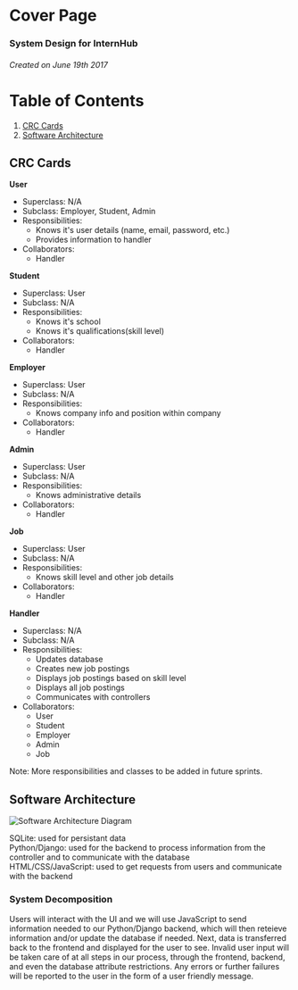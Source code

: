 # Cover Page
### System Design for InternHub
###### Created on June 19th 2017

# Table of Contents
1. [CRC Cards](#crc-cards)
2. [Software Architecture](#software-architecture)

## CRC Cards
**User**  
- Superclass: N/A 
- Subclass: Employer, Student, Admin
- Responsibilities: 
  * Knows it's user details (name, email, password, etc.)
  * Provides information to handler
- Collaborators:   
  * Handler
  
**Student**
- Superclass: User
- Subclass: N/A
- Responsibilities: 
  * Knows it's school
  * Knows it's qualifications(skill level)
- Collaborators:     
  * Handler  
  
**Employer**
- Superclass: User
- Subclass: N/A
- Responsibilities: 
  * Knows company info and position within company
- Collaborators:   
  * Handler  
  
**Admin**
- Superclass: User
- Subclass: N/A
- Responsibilities: 
  * Knows administrative details
- Collaborators:   
  * Handler  
  
**Job**
- Superclass: User
- Subclass: N/A
- Responsibilities: 
  * Knows skill level and other job details
- Collaborators:   
  * Handler  
  
 **Handler**
- Superclass: N/A
- Subclass: N/A
- Responsibilities: 
  * Updates database
  * Creates new job postings
  * Displays job postings based on skill level
  * Displays all job postings
  * Communicates with controllers
- Collaborators:   
  * User
  * Student
  * Employer
  * Admin 
  * Job  
  
Note: More responsibilities and classes to be added in future sprints.
  
## Software Architecture 

![Software Architecture Diagram](https://github.com/UTSCCSCC01/Better-Jobs/blob/master/images/design/systemarch.png "Software Architecture Diagram")

SQLite: used for persistant data  
Python/Django: used for the backend to process information from the controller and to communicate with the database  
HTML/CSS/JavaScript: used to get requests from users and communicate with the backend   

### System Decomposition
Users will interact with the UI and we will use JavaScript to send information needed to our Python/Django backend, which will then reteieve information and/or update the database if needed. Next, data is transferred back to the frontend and displayed for the user to see. Invalid user input will be taken care of at all steps in our process, through the frontend, backend, and even the database attribute restrictions. Any errors or further failures will be reported to the user in the form of a user friendly message.

